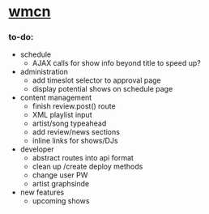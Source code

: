 # [wmcn](http://wmcn.fm)

###	to-do:

-	schedule
	-	AJAX calls for show info beyond title to speed up?
-	administration
	-	add timeslot selector to approval page
	-	display potential shows on schedule page
-	content management
	-	finish review.post() route
	-	XML playlist input
	-	artist/song typeahead
	-	add review/news sections
	-	inline links for shows/DJs
-	developer
	-	abstract routes into api format
	-	clean up /create deploy methods
	-	change user PW
	-	artist graphsinde
-	new features
	-	upcoming shows

<!--     cd wmcn
    bower install
    npm install
    npm start
    server listening on port 3000

## url layout:
	|-- /											[info, schedule, contacts, news, reviews + giveaways, playlists]
	  	|------ /archive 							[select dj's, shows, date range, songs, artists]
	  	|
	  	|------ /admin	
		|			|------ /applicants	
		|			|			|------ /dj			[view all dj applications for the current semester]
		|			|			|------ /staff		[view all staff apps for current semester]	
		|			|
		|			|------ /users					[view all users]
		|			|			|------ /{userId}	[edit or delete a user]	 
		|			|
		|			|------ /site 					[change date/schedule slots, application text, turn on link to application banner...]
		|			|------ /scheduler				[UI for creating a schedule: drag and drop, etc]
		|
		|------ /applications
		|			|------ /dj
		|			|------ /staff
		|
		|------ /dj
		|			|------ /main					[select actions: create playlist post, staff application, edit user, log out]
		|			|------ /login					[log in page - or make it a popup?]
		|			|------ /user 					[edit user info: name, id#, etc]
		|			|------ /post					[create a post]
		|
		|------ /show
					|------ /{showId}				[show/link all hosts and episodes]
			


## db collection schema:
- [users](https://github.com/wmcn-fm/wmcn/blob/master/templates/user.json)
	- master collection, contains all current and former users
	- [blogs](https://github.com/wmcn-fm/wmcn/blob/master/templates/user.json)
		- 1-M embedded subdocument for user blog/review entries
		- M-1 references to [artist](https://github.com/wmcn-fm/wmcn/blob/master/templates/artist.json) objects
- [shows](https://github.com/wmcn-fm/wmcn/blob/master/templates/show.json)
	- contains all former and current shows
	- [playlists](https://github.com/wmcn-fm/wmcn/blob/master/templates/show.json)
		- 1-M embedded subdocument for the show's playlists
		- M-1 references to [artist](https://github.com/wmcn-fm/wmcn/blob/master/templates/artist.json) objects
- [artists](https://github.com/wmcn-fm/wmcn/blob/master/templates/artist.json)
	- contain embedded [song](https://github.com/wmcn-fm/wmcn/blob/master/templates/artist.json) subdocuments, created by reference through plyalist or blog collections
- djapps
	- temporary collection for dj applications before they are either flushed or added to the database
- staffapps
	- temporary collection for staff applications before they are flushed or approved

## schedule:

| date | will                  | jenweil                 |
|------|-----------------------|-------------------------|
| 8/1  | - set up colls, post  | auth login, email setup |
| 9/3  | - frontend 		   | assist with frontend 	 |
|	   | - tumblr redirect	   | app banner 			 |
|	   | - site setup		   | archive page 			 |
| ...  | -site config    	   |	                     |		
|      | - staff apps 		   |						 |
|	   | - code cleanup 	   | 						 |
 -->
	